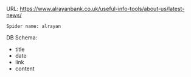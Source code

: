 URL: https://www.alrayanbank.co.uk/useful-info-tools/about-us/latest-news/

    Spider name: alrayan

DB Schema:
- title
- date
- link
- content

